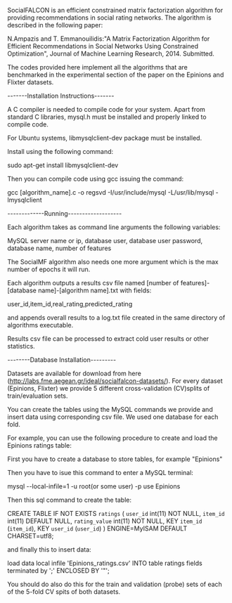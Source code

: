 SocialFALCON is an efficient constrained matrix factorization algorithm for providing recommendations in social rating networks. The algorithm is described in the following paper:

N.Ampazis and T. Emmanouilidis:"A Matrix Factorization Algorithm for Efficient Recommendations in Social Networks Using Constrained Optimization", Journal of Machine Learning Research, 2014. Submitted.

The codes provided here implement all the algorithms that are benchmarked in the experimental section of the paper on the Epinions and Flixter datasets.


-------Installation Instructions-------

A C compiler is needed to compile code for your system. Apart from standard C libraries, mysql.h must be installed and properly linked to compile code.

For Ubuntu systems, libmysqlclient-dev package must be installed.

Install using the following command:

sudo apt-get install libmysqlclient-dev

Then you can compile code using gcc issuing the command:

gcc [algorithm_name].c -o regsvd -I/usr/include/mysql -L/usr/lib/mysql -lmysqlclient

-------------Running-------------------

Each algorithm takes as command line arguments the following variables:

MySQL server name or ip, database user, database user password, database name, number of features

The SocialMF algorithm also needs one more argument which is the max number of epochs it will run.

Each algorithm outputs a results csv file named [number of features]-[database name]-[algorithm name].txt with fields:

user_id,item_id,real_rating,predicted_rating

and appends overall results to a log.txt file created in the same directory of algorithms executable.

Results csv file can be processed to extract cold user results or other statistics.

--------Database Installation---------

Datasets are available for download from here (http://labs.fme.aegean.gr/ideal/socialfalcon-datasets/). For every dataset (Epinions, Flixter) we provide 5 different cross-validation (CV)splits of train/evaluation sets. 

You can create the tables using the MySQL commands we provide and insert data using corresponding csv file. We used one database for each fold.

For example, you can use the following procedure to create and load the Epinions ratings table:

First you have to create a database to store tables, for example "Epinions"

Then you have to isue this command to enter a MySQL terminal:

mysql --local-infile=1 -u root(or some user) -p
use Epinions

Then this sql command to create the table:

CREATE TABLE IF NOT EXISTS `ratings` (
`user_id` int(11) NOT NULL,
`item_id` int(11) DEFAULT NULL,
`rating_value` int(11) NOT NULL,
KEY `item_id` (`item_id`),
KEY `user_id` (`user_id`)
) ENGINE=MyISAM DEFAULT CHARSET=utf8;

and finally this to insert data:

load data local infile 'Epinions_ratings.csv' INTO table ratings fields terminated by ';' ENCLOSED BY '"';

You should do also do this for the train and validation (probe) sets of each of the 5-fold CV spits of both datasets.


